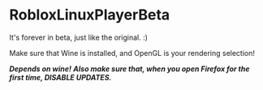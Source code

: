 # RobloxLinuxPlayerBeta
It's forever in beta, just like the original. :)

Make sure that Wine is installed, and OpenGL is your rendering selection!

***Depends on wine!***
***Also make sure that, when you open Firefox for the first time, DISABLE UPDATES.***
